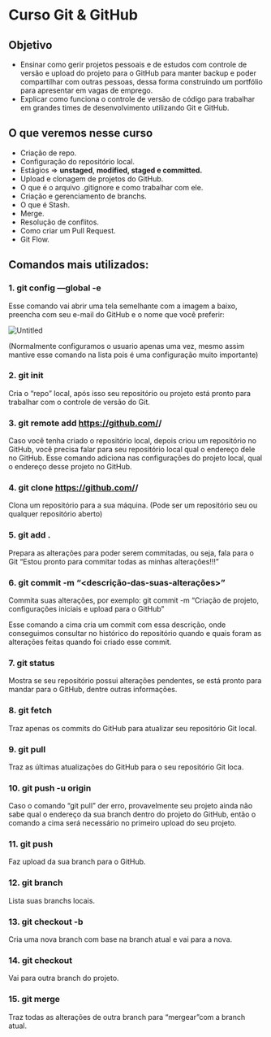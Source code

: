 # Curso Git & GitHub

## Objetivo

- Ensinar como gerir projetos pessoais e de estudos com controle de versão e upload do projeto para o GitHub para manter backup e poder compartilhar com outras pessoas, dessa forma construindo um portfólio para apresentar em vagas de emprego.
- Explicar como funciona o controle de versão de código para trabalhar em grandes times de desenvolvimento utilizando Git e GitHub.

## O que veremos nesse curso

- Criação de repo.
- Configuração do repositório local.
- Estágios ⇒ **unstaged**, **modified, staged e committed.**
- Upload e clonagem de projetos do GitHub.
- O que é o arquivo .gitignore e como trabalhar com ele.
- Criação e gerenciamento de branchs.
- O que é Stash.
- Merge.
- Resolução de conflitos.
- Como criar um Pull Request.
- Git Flow.

## Comandos mais utilizados:

### 1. git config —global -e

Esse comando vai abrir uma tela semelhante com a imagem a baixo, preencha com seu e-mail do GitHub e o nome que você preferir:

![Untitled](https://s3-us-west-2.amazonaws.com/secure.notion-static.com/eb2ee0fb-c6d3-448c-bcb5-3c91b81587c8/Untitled.png)

(Normalmente configuramos o usuario apenas uma vez, mesmo assim mantive esse comando na lista pois é uma configuração muito importante)

### 2. git init

Cria o “repo” local, após isso seu repositório ou projeto está pronto para trabalhar com o controle de versão do Git.

### 3. git remote add https://github.com/<nome-do-perfil>/<nome-do-projeto>

Caso você tenha criado o repositório local, depois criou um repositório no GitHub, você precisa falar para seu repositório local qual o endereço dele no GitHub. Esse comando adiciona nas configurações do projeto local, qual o endereço desse projeto no GitHub.

### 4. git clone https://github.com/<nome-do-perfil>/<nome-do-projeto>

Clona um repositório para a sua máquina. (Pode ser um repositório seu ou qualquer repositório aberto)

### 5. git add .

Prepara as alterações para poder serem commitadas, ou seja, fala para o Git “Estou pronto para commitar todas as minhas alterações!!!”

### 6. git commit -m “<descrição-das-suas-alterações>”

Commita suas alterações, por exemplo: git commit -m “Criação de projeto, configurações iniciais e upload para o GitHub”

Esse comando a cima cria um commit com essa descrição, onde conseguimos consultar no histórico do repositório quando e quais foram as alterações feitas quando foi criado esse commit.

### 7. git status

Mostra se seu repositório possui alterações pendentes, se está pronto para mandar para o GitHub, dentre outras informações.

### 8. git fetch

Traz apenas os commits do GitHub para atualizar seu repositório Git local.

### 9. git pull

Traz as últimas atualizações do GitHub para o seu repositório Git loca.

### 10. git push -u origin <nome-da-branch>

Caso o comando “git pull” der erro, provavelmente seu projeto ainda não sabe qual o endereço da sua branch dentro do projeto do GitHub, então o comando a cima será necessário no primeiro upload do seu projeto.

### 11. git push

Faz upload da sua branch para o GitHub.

### 12. git branch

Lista suas branchs locais.

### 13. git checkout -b <nome-da-nova-branch>

Cria uma nova branch com base na branch atual e vai para a nova.

### 14. git checkout <nome-da-branch>

Vai para outra branch do projeto.

### 15. git merge <nome-da-branch-que-voce-quer-mergear-com-a-atual>

Traz todas as alterações de outra branch para “mergear”com a branch atual.